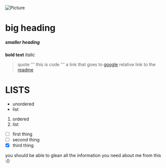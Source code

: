 ![Picture](https://4.bp.blogspot.com/-9bemaU0AyZw/T4e2AiMAujI/AAAAAAAAClw/6xh9cIndHLc/s1600/Hdhut.blogspot.com+%25285%2529.jpg)
# big heading
##### smaller heading
**bold text**
*italic*
> quote
'''
this
is
code
'''
a link that goes to [google](google.com)
relative link to the [readme](README.md)
# LISTS
- unordered
- list
1. ordered
2. list

- [ ] first thing
- [ ] second thing
- [x] third thing

you should be able to glean all the information you need about me from this :()
